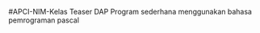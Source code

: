 #APCI-NIM-Kelas
            Teaser DAP 
            Program sederhana menggunakan bahasa pemrograman pascal
